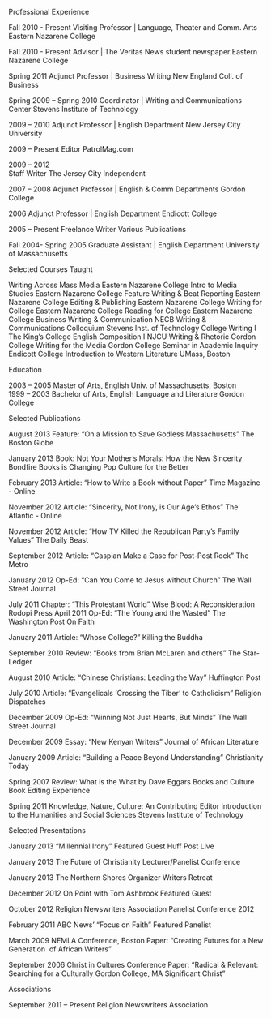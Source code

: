 Professional Experience	

Fall 2010 - Present
Visiting Professor | Language, Theater and Comm. Arts		Eastern Nazarene College

Fall 2010 - Present
Advisor | The Veritas News student newspaper			Eastern Nazarene College

Spring 2011
Adjunct Professor | Business Writing				New England Coll. of Business

Spring 2009 – Spring 2010
Coordinator | Writing and Communications Center		Stevens Institute of Technology
	
2009 – 2010
Adjunct Professor | English Department			New Jersey City University

2009 – Present
Editor								PatrolMag.com

2009 – 2012 							
Staff Writer 							The Jersey City Independent

2007 – 2008
Adjunct Professor | English & Comm Departments		Gordon College

2006
Adjunct Professor | English Department			Endicott College

2005 – Present
Freelance Writer						Various Publications

Fall 2004- Spring 2005
Graduate Assistant | English Department			University of Massachusetts

Selected Courses Taught	

Writing Across Mass Media					Eastern Nazarene College
Intro to Media Studies						Eastern Nazarene College
Feature Writing & Beat Reporting				Eastern Nazarene College
Editing & Publishing						Eastern Nazarene College
Writing for College						Eastern Nazarene College
Reading for College						Eastern Nazarene College
Business Writing & Communication				NECB
Writing & Communications Colloquium				Stevens Inst. of Technology
College Writing I 						The King’s College
English Composition I						NJCU
Writing & Rhetoric						Gordon College
Writing for the Media						Gordon College
Seminar in Academic Inquiry					Endicott College
Introduction to Western Literature				UMass, Boston

Education	

2003 – 2005 
Master of Arts, English					Univ. of Massachusetts, Boston 								
1999 – 2003 
Bachelor of Arts, English Language and Literature		Gordon College

Selected Publications

August 2013
Feature: “On a Mission to Save Godless Massachusetts”	The Boston Globe

January 2013
Book: Not Your Mother’s Morals: How the New Sincerity 	Bondfire Books is Changing Pop Culture for the Better				

February 2013
Article: “How to Write a Book without Paper”			Time Magazine - Online

November 2012
Article: “Sincerity, Not Irony, is Our Age’s Ethos”		The Atlantic - Online

November 2012
Article: “How TV Killed the Republican Party’s Family Values”	The Daily Beast

September 2012
Article: “Caspian Make a Case for Post-Post Rock”		The Metro

January 2012
Op-Ed: “Can You Come to Jesus without Church”		The Wall Street Journal

July 2011
Chapter: “This Protestant World”				Wise Blood: A Reconsideration
Rodopi Press
April 2011
Op-Ed: “The Young and the Wasted”				The Washington Post On Faith

January 2011
Article: “Whose College?”					Killing the Buddha

September 2010
Review: “Books from Brian McLaren and others”		The Star-Ledger

August 2010
Article: “Chinese Christians: Leading the Way”		Huffington Post

July 2010
Article: “Evangelicals ‘Crossing the Tiber’ to Catholicism”	Religion Dispatches

December 2009
Op-Ed: “Winning Not Just Hearts, But Minds”		The Wall Street Journal

December 2009
Essay: “New Kenyan Writers”					Journal of African Literature

January 2009
Article: “Building a Peace Beyond Understanding”		Christianity Today

Spring 2007
Review: What is the What by Dave Eggars 			Books and Culture 
 Book Editing Experience	

Spring 2011							Knowledge, Nature, Culture: An
Contributing Editor	Introduction to the Humanities and Social Sciences Stevens Institute of Technology
	
Selected Presentations	

January 2013							“Millennial Irony”	 Featured Guest							Huff Post Live

January 2013							The Future of Christianity Lecturer/Panelist						Conference
						 
January 2013							The Northern Shores  Organizer 							Writers Retreat

December 2012							On Point with Tom Ashbrook
Featured Guest						 

October 2012						Religion Newswriters Association
Panelist						Conference 2012

February 2011							ABC News’ “Focus on Faith”
Featured Panelist						 

March 2009							NEMLA Conference, Boston
Paper: “Creating Futures for a New Generation  of African Writers”	

September 2006							Christ in Cultures Conference
Paper: “Radical & Relevant: Searching for a Culturally 	Gordon College, MA Significant Christ” 	


Associations

September 2011 – Present
Religion Newswriters Association